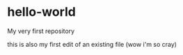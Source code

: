 # hello-world
My very first repository

this is also my first edit of an existing file
(wow i'm so cray)
